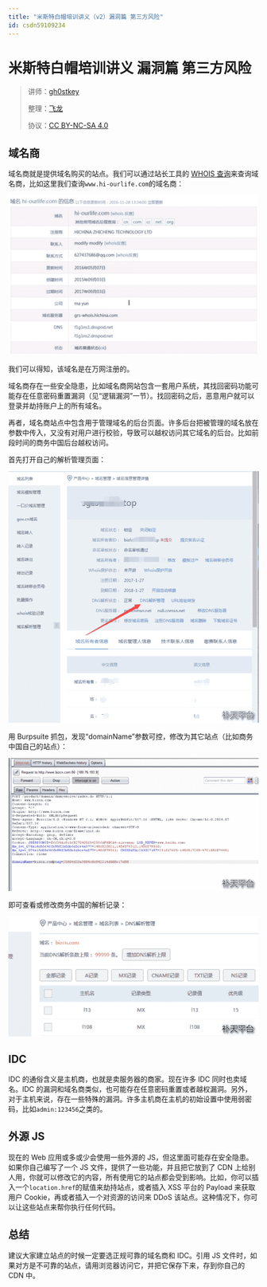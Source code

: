 ```yaml
---
title: "米斯特白帽培训讲义（v2）漏洞篇 第三方风险"
id: csdn59109234
---
```


# 米斯特白帽培训讲义 漏洞篇 第三方风险

> 讲师：[gh0stkey](https://www.zhihu.com/people/gh0stkey/answers)
> 
> 整理：[飞龙](https://github.com/)
> 
> 协议：[CC BY-NC-SA 4.0](http://creativecommons.org/licenses/by-nc-sa/4.0/)

## 域名商

域名商就是提供域名购买的站点。我们可以通过站长工具的 [WHOIS 查询](http://whois.chinaz.com/)来查询域名商，比如这里我们查询`www.hi-ourlife.com`的域名商：

![](../img/c7f8a6b393a2c3713459f6e432ece4fa.png)

我们可以得知，该域名是在万网注册的。

域名商存在一些安全隐患，比如域名商网站包含一套用户系统，其找回密码功能可能存在任意密码重置漏洞（见“逻辑漏洞”一节）。找回密码之后，恶意用户就可以登录并劫持账户上的所有域名。

再者，域名商站点中包含用于管理域名的后台页面。许多后台把被管理的域名放在参数中传入，又没有对用户进行校验，导致可以越权访问其它域名的后台。比如前段时间的商务中国后台越权访问。

首先打开自己的解析管理页面：

![](../img/36bca89abbe7b110d297e6d9693e1b0f.png)

用 Burpsuite 抓包，发现“domainName”参数可控，修改为其它站点（比如商务中国自己的站点）：

![](../img/262ae3d9a0d1e4b5d923703de9faadad.png)

即可查看或修改商务中国的解析记录：

![](../img/958d40646f75f53d7c7ae3feed4ac0f5.png)

## IDC

IDC 的通俗含义是主机商，也就是卖服务器的商家。现在许多 IDC 同时也卖域名。IDC 的漏洞和域名商类似，也可能存在任意密码重置或者越权漏洞。另外，对于主机来说，存在一些特殊的漏洞。许多主机商在主机的初始设置中使用弱密码，比如`admin:123456`之类的。

## 外源 JS

现在的 Web 应用或多或少会使用一些外源的 JS，但这里面可能存在安全隐患。如果你自己编写了一个 JS 文件，提供了一些功能，并且把它放到了 CDN 上给别人用，你就可以修改它的内容，所有使用它的站点都会受到影响。比如，你可以插入一个`location.href`的赋值来劫持站点，或者插入 XSS 平台的 Payload 来获取用户 Cookie，再或者插入一个对资源的访问来 DDoS 该站点。这种情况下，你可以让这些站点来帮你执行任何代码。

## 总结

建议大家建立站点的时候一定要选正规可靠的域名商和 IDC。引用 JS 文件时，如果对方是不可靠的站点，请用浏览器访问它，并把它保存下来，存到你自己的 CDN 中。